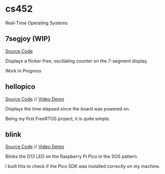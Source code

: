 # cs452

Real-Time Operating Systems

## 7segjoy (WIP)

[Source Code](7segjoy/main.cpp)

Displays a flicker-free, oscillating counter on the 7-segment display.

_Work in Progress_

## hellopico

[Source Code](hellopico/main.cpp) // [Video Demo](https://youtu.be/CNZ3I_aB2DM)

Displays the time elapsed since the board was powered on.

Being my first FreeRTOS project, it is quite simple.

## blink

[Source Code](blink/main.cpp) // [Video Demo](https://youtu.be/QXaOL_p72CY)

Blinks the D13 LED on the Raspberry Pi Pico in the SOS pattern.

I built this to check if the Pico SDK was installed correctly on my machine.
